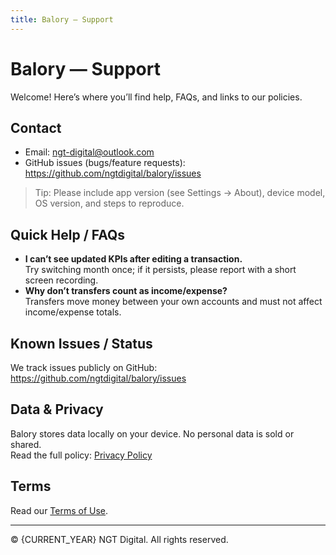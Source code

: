 ```yaml
---
title: Balory — Support
---
```


# Balory — Support

Welcome! Here’s where you’ll find help, FAQs, and links to our policies.

## Contact
- Email: [ngt-digital@outlook.com](mailto:ngt-digital@outlook.com)
- GitHub issues (bugs/feature requests): <https://github.com/ngtdigital/balory/issues>

> Tip: Please include app version (see Settings → About), device model, OS version, and steps to reproduce.

## Quick Help / FAQs
- **I can’t see updated KPIs after editing a transaction.**  
  Try switching month once; if it persists, please report with a short screen recording.
- **Why don’t transfers count as income/expense?**  
  Transfers move money between your own accounts and must not affect income/expense totals.

## Known Issues / Status
We track issues publicly on GitHub:  
<https://github.com/ngtdigital/balory/issues>

## Data & Privacy
Balory stores data locally on your device. No personal data is sold or shared.  
Read the full policy: [Privacy Policy](./privacy-policy.md)

## Terms
Read our [Terms of Use](./terms).

---

© {CURRENT_YEAR} NGT Digital. All rights reserved.
